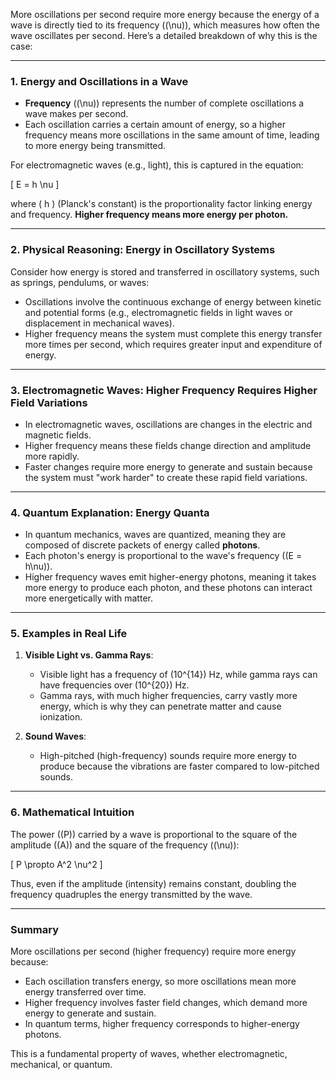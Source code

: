 More oscillations per second require more energy because the energy of a wave is directly tied to its frequency (\(\nu\)), which measures how often the wave oscillates per second. Here’s a detailed breakdown of why this is the case:

---

### 1. **Energy and Oscillations in a Wave**
- **Frequency** (\(\nu\)) represents the number of complete oscillations a wave makes per second.
- Each oscillation carries a certain amount of energy, so a higher frequency means more oscillations in the same amount of time, leading to more energy being transmitted.

For electromagnetic waves (e.g., light), this is captured in the equation:

\[
E = h \nu
\]

where \( h \) (Planck's constant) is the proportionality factor linking energy and frequency. **Higher frequency means more energy per photon.**

---

### 2. **Physical Reasoning: Energy in Oscillatory Systems**
Consider how energy is stored and transferred in oscillatory systems, such as springs, pendulums, or waves:
- Oscillations involve the continuous exchange of energy between kinetic and potential forms (e.g., electromagnetic fields in light waves or displacement in mechanical waves).
- Higher frequency means the system must complete this energy transfer more times per second, which requires greater input and expenditure of energy.

---

### 3. **Electromagnetic Waves: Higher Frequency Requires Higher Field Variations**
- In electromagnetic waves, oscillations are changes in the electric and magnetic fields.
- Higher frequency means these fields change direction and amplitude more rapidly.
- Faster changes require more energy to generate and sustain because the system must "work harder" to create these rapid field variations.

---

### 4. **Quantum Explanation: Energy Quanta**
- In quantum mechanics, waves are quantized, meaning they are composed of discrete packets of energy called **photons**.
- Each photon's energy is proportional to the wave's frequency (\(E = h\nu\)).
- Higher frequency waves emit higher-energy photons, meaning it takes more energy to produce each photon, and these photons can interact more energetically with matter.

---

### 5. **Examples in Real Life**
1. **Visible Light vs. Gamma Rays**:
   - Visible light has a frequency of \(10^{14}\) Hz, while gamma rays can have frequencies over \(10^{20}\) Hz.
   - Gamma rays, with much higher frequencies, carry vastly more energy, which is why they can penetrate matter and cause ionization.

2. **Sound Waves**:
   - High-pitched (high-frequency) sounds require more energy to produce because the vibrations are faster compared to low-pitched sounds.

---

### 6. **Mathematical Intuition**
The power (\(P\)) carried by a wave is proportional to the square of the amplitude (\(A\)) and the square of the frequency (\(\nu\)):

\[
P \propto A^2 \nu^2
\]

Thus, even if the amplitude (intensity) remains constant, doubling the frequency quadruples the energy transmitted by the wave.

---

### Summary
More oscillations per second (higher frequency) require more energy because:
- Each oscillation transfers energy, so more oscillations mean more energy transferred over time.
- Higher frequency involves faster field changes, which demand more energy to generate and sustain.
- In quantum terms, higher frequency corresponds to higher-energy photons. 

This is a fundamental property of waves, whether electromagnetic, mechanical, or quantum.

